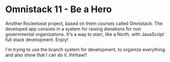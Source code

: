 # Omnistack 11 - Be a Hero

Another Rocketseat project, based on them courses called Omnistack. The developed app consists in a system for raising donations for non governmental organizations. It's a way to start, like a North, with JavaScript full stack development. Enjoy!

I'm trying to use the branch system for development, to organize everything and also show that I can do it. Ihhhaw!!